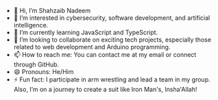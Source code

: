 - 👋 Hi, I’m Shahzaib Nadeem
- 👀 I’m interested in cybersecurity, software development, and artificial intelligence.
- 🌱 I’m currently learning JavaScript and TypeScript.
- 💞️ I’m looking to collaborate on exciting tech projects, especially those related to web development and Arduino programming.
- 📫 How to reach me: You can contact me at my email or connect through GitHub.
- 😄 Pronouns: He/Him
- ⚡ Fun fact: I participate in arm wrestling and lead a team in my group. Also, I’m on a journey to create a suit like Iron Man's, Insha'Allah!

<!---
Jahanzaib4712/Jahanzaib4712 is a ✨ special ✨ repository because its `README.md` (this file) appears on your GitHub profile.
You can click the Preview link to take a look at your changes.
--->
